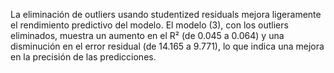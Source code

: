 La eliminación de outliers usando studentized residuals mejora ligeramente el rendimiento predictivo del modelo. El modelo (3), con los outliers eliminados, muestra un aumento en el R² (de 0.045 a 0.064) y una disminución en el error residual (de 14.165 a 9.771), lo que indica una mejora en la precisión de las predicciones. 
